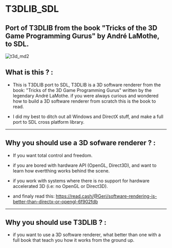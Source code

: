 # T3DLIB_SDL
## Port of T3DLIB from the book "Tricks of the 3D Game Programming Gurus"  by André LaMothe, to SDL.


![t3d_md2](https://github.com/user-attachments/assets/7cc52c97-aef5-42bb-aca5-f59132f78027)

## What is this ? :
- This is T3DLIB port to SDL, T3DLIB is a 3D software renderer from the book: 
  "Tricks of the 3D Game Programming Gurus" written by the legendary André LaMothe.
  if you were always curious and wondered how to build a 3D software renderer from scratch this is the book to read.

- I did  my best to ditch out all Windows and DirectX stuff, and make a full port to SDL cross platform library.
----

## Why you should use a 3D sofware renderer ? :
- If you want total control and freedom.

- if you are bored with hardware API (OpenGL, Direct3D), and want to
  learn how evertthing works behind the scene.

- if you work with systems where there is no support for hardware accelerated 3D (i.e: no OpenGL or Direct3D).

- and finaly read this: 
   https://read.cash/@Geri/software-rendering-is-better-than-directx-or-opengl-6f902fdb
----

## Why you should use T3DLIB ? :
- if you want to use a 3D software renderer, what better than one with a 
  full book that teach you how it works from the ground up.

